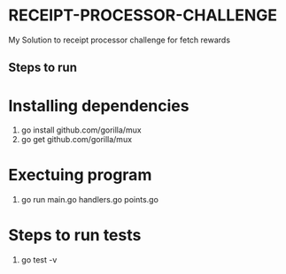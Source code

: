 # RECEIPT-PROCESSOR-CHALLENGE
My Solution to receipt processor challenge for fetch rewards

## Steps to run  

# Installing dependencies
1. go install github.com/gorilla/mux  
2. go get github.com/gorilla/mux

# Exectuing program
1. go run main.go handlers.go points.go 

# Steps to run tests
1. go test -v